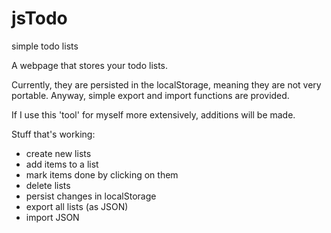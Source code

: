 # jsTodo
simple todo lists

A webpage that stores your todo lists.

Currently, they are persisted in the localStorage, meaning they are not very portable. Anyway, simple export and import functions are provided.

If I use this 'tool' for myself more extensively, additions will be made.


Stuff that's working:
- create new lists
- add items to a list
- mark items done by clicking on them
- delete lists
- persist changes in localStorage
- export all lists (as JSON)
- import JSON
